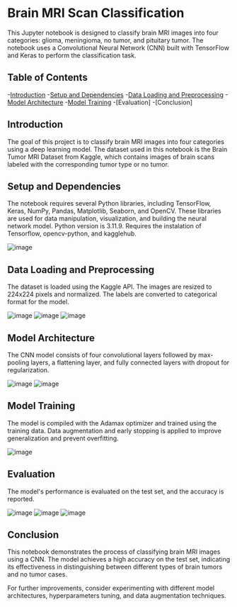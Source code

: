 # Brain MRI Scan Classification
This Jupyter notebook is designed to classify brain MRI images into four categories: glioma, meningioma, no tumor, and pituitary tumor. The notebook uses a Convolutional Neural Network (CNN) built with TensorFlow and Keras to perform the classification task.

## Table of Contents
-[Introduction](#introduction)
-[Setup and Dependencies](#set_and_dependencies)
-[Data Loading and Preprocessing](#data_loading_and_preprocessing)
-[Model Architecture](#model_architecture)
-[Model Training](#model_training)
-[Evaluation]
-[Conclusion]

## Introduction
The goal of this project is to classify brain MRI images into four categories using a deep learning model. The dataset used in this notebook is the Brain Tumor MRI Dataset from Kaggle, which contains images of brain scans labeled with the corresponding tumor type or no tumor.

## Setup and Dependencies
The notebook requires several Python libraries, including TensorFlow, Keras, NumPy, Pandas, Matplotlib, Seaborn, and OpenCV. These libraries are used for data manipulation, visualization, and building the neural network model. Python version is 3.11.9. Requires the instalation of Tensorflow, opencv-python, and kagglehub.

![image](https://github.com/user-attachments/assets/b58e7b87-b5b0-4ce2-a781-6e95c340fe60)

## Data Loading and Preprocessing
The dataset is loaded using the Kaggle API. The images are resized to 224x224 pixels and normalized. The labels are converted to categorical format for the model.

![image](https://github.com/user-attachments/assets/07289237-3d52-4b63-93c3-324a218ac593)
![image](https://github.com/user-attachments/assets/48eb2468-2a8e-45bb-9383-da273b5fa283)
![image](https://github.com/user-attachments/assets/5d0d3c3c-c1d6-4217-a150-371ea0f900d6)

## Model Architecture
The CNN model consists of four convolutional layers followed by max-pooling layers, a flattening layer, and fully connected layers with dropout for regularization.

![image](https://github.com/user-attachments/assets/415be44a-c537-4757-9695-902b104d5612)
![image](https://github.com/user-attachments/assets/482e816a-8fbb-4dc9-934e-754e9a1632ee)

## Model Training
The model is compiled with the Adamax optimizer and trained using the training data. Data augmentation and early stopping is applied to improve generalization and prevent overfitting.

![image](https://github.com/user-attachments/assets/68c6bbf6-b129-417a-9397-440d922fe795)


## Evaluation
The model's performance is evaluated on the test set, and the accuracy is reported.

![image](https://github.com/user-attachments/assets/7872c75c-5ab1-48f3-af8b-32dcd7c9eec0)
![image](https://github.com/user-attachments/assets/c3de3e48-2a31-43eb-9b22-0cfa6631cd8e)
![image](https://github.com/user-attachments/assets/11ca05db-3502-4eeb-804f-2bd97917dd66)

## Conclusion
This notebook demonstrates the process of classifying brain MRI images using a CNN. The model achieves a high accuracy on the test set, indicating its effectiveness in distinguishing between different types of brain tumors and no tumor cases.

For further improvements, consider experimenting with different model architectures, hyperparameters tuning, and data augmentation techniques.

